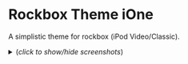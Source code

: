 # Rockbox Theme iOne

A simplistic theme for rockbox (iPod Video/Classic).
<details>
  <summary>(<i>click to show/hide screenshots</i>)</summary>
  <!-- have to be followed by an empty line! -->

<p align = "center">
  <picture>
    <img src="img/screenshot1.png">
  </picture>
  <picture>
    <img src="img/screenshot2.png">
  </picture>
</p>
</details>
